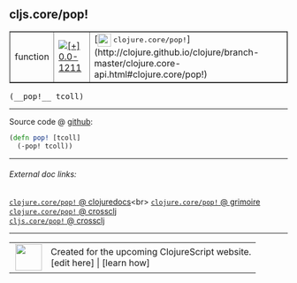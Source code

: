 ## cljs.core/pop!



 <table border="1">
<tr>
<td>function</td>
<td><a href="https://github.com/cljsinfo/cljs-api-docs/tree/0.0-1211"><img valign="middle" alt="[+] 0.0-1211" title="Added in 0.0-1211" src="https://img.shields.io/badge/+-0.0--1211-lightgrey.svg"></a> </td>
<td>
[<img height="24px" valign="middle" src="http://i.imgur.com/1GjPKvB.png"> <samp>clojure.core/pop!</samp>](http://clojure.github.io/clojure/branch-master/clojure.core-api.html#clojure.core/pop!)
</td>
</tr>
</table>


 <samp>
(__pop!__ tcoll)<br>
</samp>

---







Source code @ [github](https://github.com/clojure/clojurescript/blob/r1424/src/cljs/cljs/core.cljs#L2054-L2055):

```clj
(defn pop! [tcoll]
  (-pop! tcoll))
```

<!--
Repo - tag - source tree - lines:

 <pre>
clojurescript @ r1424
└── src
    └── cljs
        └── cljs
            └── <ins>[core.cljs:2054-2055](https://github.com/clojure/clojurescript/blob/r1424/src/cljs/cljs/core.cljs#L2054-L2055)</ins>
</pre>

-->

---



###### External doc links:

[`clojure.core/pop!` @ clojuredocs](http://clojuredocs.org/clojure.core/pop!)<br>
[`clojure.core/pop!` @ grimoire](http://conj.io/store/v1/org.clojure/clojure/1.7.0-beta3/clj/clojure.core/pop%21/)<br>
[`clojure.core/pop!` @ crossclj](http://crossclj.info/fun/clojure.core/pop%21.html)<br>
[`cljs.core/pop!` @ crossclj](http://crossclj.info/fun/cljs.core.cljs/pop%21.html)<br>

---

 <table>
<tr><td>
<img valign="middle" align="right" width="48px" src="http://i.imgur.com/Hi20huC.png">
</td><td>
Created for the upcoming ClojureScript website.<br>
[edit here] | [learn how]
</td></tr></table>

[edit here]:https://github.com/cljsinfo/cljs-api-docs/blob/master/cljsdoc/cljs.core/popBANG.cljsdoc
[learn how]:https://github.com/cljsinfo/cljs-api-docs/wiki/cljsdoc-files

<!--

This information was too distracting to show to readers, but I'll leave it
commented here since it is helpful to:

- pretty-print the data used to generate this document
- and show how to retrieve that data



The API data for this symbol:

```clj
{:ns "cljs.core",
 :name "pop!",
 :signature ["[tcoll]"],
 :history [["+" "0.0-1211"]],
 :type "function",
 :full-name-encode "cljs.core/popBANG",
 :source {:code "(defn pop! [tcoll]\n  (-pop! tcoll))",
          :title "Source code",
          :repo "clojurescript",
          :tag "r1424",
          :filename "src/cljs/cljs/core.cljs",
          :lines [2054 2055]},
 :full-name "cljs.core/pop!",
 :clj-symbol "clojure.core/pop!"}

```

Retrieve the API data for this symbol:

```clj
;; from Clojure REPL
(require '[clojure.edn :as edn])
(-> (slurp "https://raw.githubusercontent.com/cljsinfo/cljs-api-docs/catalog/cljs-api.edn")
    (edn/read-string)
    (get-in [:symbols "cljs.core/pop!"]))
```

-->
